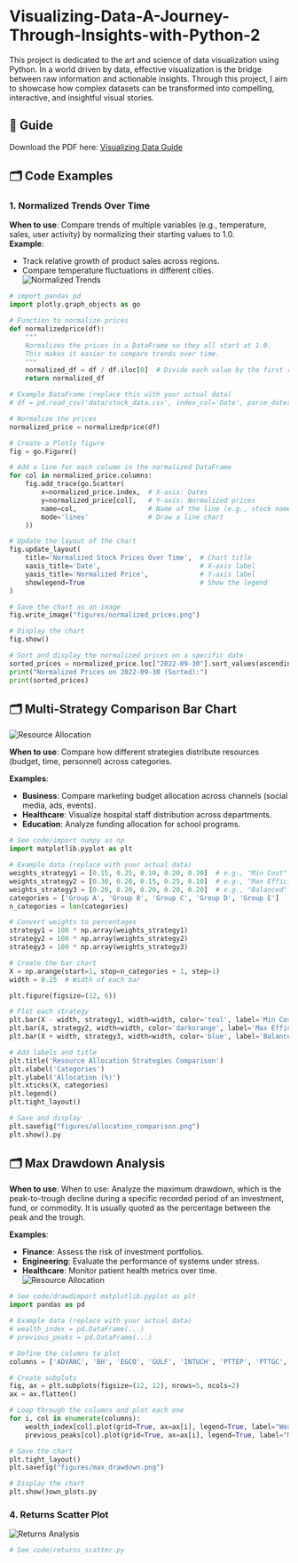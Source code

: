 # Visualizing-Data-A-Journey-Through-Insights-with-Python-2
 This project is dedicated to the art and science of data visualization using Python. In a world driven by data, effective visualization is the bridge between raw information and actionable insights. Through this project, I aim to showcase how complex datasets can be transformed into compelling, interactive, and insightful visual stories.

 ## 📄 Guide
Download the PDF here: [Visualizing Data Guide](docs/docs/docs/Visualizing.pdf)

## 🗂️ Code Examples
### 1. **Normalized Trends Over Time** 
**When to use**: Compare trends of multiple variables (e.g., temperature, sales, user activity) by normalizing their starting values to 1.0.  
**Example**:  
- Track relative growth of product sales across regions.  
- Compare temperature fluctuations in different cities. 
![Normalized Trends](figures/newplot.png)
```python
# import pandas pd
import plotly.graph_objects as go

# Function to normalize prices
def normalizedprice(df):
    """
    Normalizes the prices in a DataFrame so they all start at 1.0.
    This makes it easier to compare trends over time.
    """
    normalized_df = df / df.iloc[0]  # Divide each value by the first row's value
    return normalized_df

# Example DataFrame (replace this with your actual data)
# df = pd.read_csv('data/stock_data.csv', index_col='Date', parse_dates=True)

# Normalize the prices
normalized_price = normalizedprice(df)

# Create a Plotly figure
fig = go.Figure()

# Add a line for each column in the normalized DataFrame
for col in normalized_price.columns:
    fig.add_trace(go.Scatter(
        x=normalized_price.index,  # X-axis: Dates
        y=normalized_price[col],   # Y-axis: Normalized prices
        name=col,                  # Name of the line (e.g., stock name)
        mode='lines'               # Draw a line chart
    ))

# Update the layout of the chart
fig.update_layout(
    title='Normalized Stock Prices Over Time',  # Chart title
    xaxis_title='Date',                         # X-axis label
    yaxis_title='Normalized Price',             # Y-axis label
    showlegend=True                             # Show the legend
)

# Save the chart as an image
fig.write_image("figures/normalized_prices.png")

# Display the chart
fig.show()

# Sort and display the normalized prices on a specific date
sorted_prices = normalized_price.loc["2022-09-30"].sort_values(ascending=False)
print("Normalized Prices on 2022-09-30 (Sorted):")
print(sorted_prices)

```

## 🗂️ Multi-Strategy Comparison Bar Chart
![Resource Allocation](figures/barchart.png)

**When to use**: Compare how different strategies distribute resources (budget, time, personnel) across categories.  

**Examples**:
- **Business**: Compare marketing budget allocation across channels (social media, ads, events).  
- **Healthcare**: Visualize hospital staff distribution across departments.  
- **Education**: Analyze funding allocation for school programs.  
```python
# See code/import numpy as np
import matplotlib.pyplot as plt

# Example data (replace with your actual data)
weights_strategy1 = [0.15, 0.25, 0.10, 0.20, 0.30]  # e.g., "Min Cost" allocation
weights_strategy2 = [0.30, 0.20, 0.15, 0.25, 0.10]  # e.g., "Max Efficiency"
weights_strategy3 = [0.20, 0.20, 0.20, 0.20, 0.20]  # e.g., "Balanced"
categories = ['Group A', 'Group B', 'Group C', 'Group D', 'Group E']
n_categories = len(categories)

# Convert weights to percentages
strategy1 = 100 * np.array(weights_strategy1)
strategy2 = 100 * np.array(weights_strategy2)
strategy3 = 100 * np.array(weights_strategy3)

# Create the bar chart
X = np.arange(start=1, stop=n_categories + 1, step=1)
width = 0.25  # Width of each bar

plt.figure(figsize=(12, 6))

# Plot each strategy
plt.bar(X - width, strategy1, width=width, color='teal', label='Min Cost')
plt.bar(X, strategy2, width=width, color='darkorange', label='Max Efficiency')
plt.bar(X + width, strategy3, width=width, color='blue', label='Balanced')

# Add labels and title
plt.title('Resource Allocation Strategies Comparison')
plt.xlabel('Categories')
plt.ylabel('Allocation (%)')
plt.xticks(X, categories)
plt.legend()
plt.tight_layout()

# Save and display
plt.savefig("figures/allocation_comparison.png")
plt.show().py
```

## 🗂️ Max Drawdown Analysis

**When to use**: When to use: Analyze the maximum drawdown, which is the peak-to-trough decline during a specific recorded period of an investment, fund, or commodity. It is usually quoted as the percentage between the peak and the trough.

**Examples**:
- **Finance**: Assess the risk of investment portfolios. 
- **Engineering**: Evaluate the performance of systems under stress.
- **Healthcare**: Monitor patient health metrics over time.
![Resource Allocation](figures/download.png)

```python
# See code/drawdimport matplotlib.pyplot as plt
import pandas as pd

# Example data (replace with your actual data)
# wealth_index = pd.DataFrame(...)
# previous_peaks = pd.DataFrame(...)

# Define the columns to plot
columns = ['ADVANC', 'BH', 'EGCO', 'GULF', 'INTUCH', 'PTTEP', 'PTTGC', 'TOP', 'TU']

# Create subplots
fig, ax = plt.subplots(figsize=(12, 12), nrows=5, ncols=2)
ax = ax.flatten()

# Loop through the columns and plot each one
for i, col in enumerate(columns):
    wealth_index[col].plot(grid=True, ax=ax[i], legend=True, label="Wealth Index")
    previous_peaks[col].plot(grid=True, ax=ax[i], legend=True, label="Max Peaks")

# Save the chart
plt.tight_layout()
plt.savefig("figures/max_drawdown.png")

# Display the chart
plt.show()own_plots.py
```

### 4. Returns Scatter Plot
![Returns Analysis](figures/returns_analysis.png)
```python
# See code/returns_scatter.py
```
